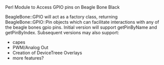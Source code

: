 Perl Module to Access GPIO pins on Beagle Bone Black

BeagleBone::GPIO will act as a factory class, returning BeagleBone::GPIO::Pin objects which can facilitate interactions with any of the beagle bones gpio pins. Initial version will support getPinByName and getPinByIndex. Subsequent versions may also support:

- capes
- PWM/Analog Out
- Creation of DeviceTreee Overlays
- more features?
